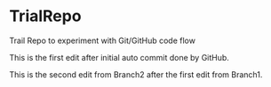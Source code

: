 # TrialRepo
Trail Repo to experiment with Git/GitHub code flow

This is the first edit after initial auto commit done by GitHub.

This is the second edit from Branch2 after the first edit from Branch1. 
